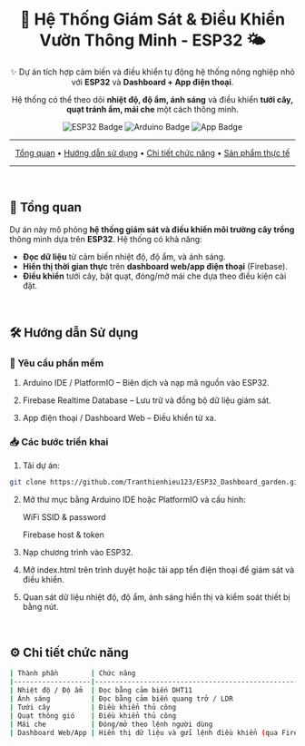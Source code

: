 <div align="center">
  <h1>🌱 Hệ Thống Giám Sát & Điều Khiển Vườn Thông Minh - ESP32 🌤️</h1>
  <p>✨ Dự án tích hợp cảm biến và điều khiển tự động hệ thống nông nghiệp nhỏ với <strong>ESP32</strong> và <strong>Dashboard + App điện thoại</strong>.</p>
  <p>Hệ thống có thể theo dõi <strong>nhiệt độ, độ ẩm, ánh sáng</strong> và điều khiển <strong>tưới cây, quạt tránh ẩm, mái che</strong> một cách thông minh.</p>

  <p>
    <img src="https://img.shields.io/badge/ESP32-Microcontroller-brightgreen?style=for-the-badge&logo=espressif&logoColor=white" alt="ESP32 Badge">
    <img src="https://img.shields.io/badge/Ngôn ngữ-Arduino C++-blue?style=for-the-badge&logo=arduino&logoColor=white" alt="Arduino Badge">
    <img src="https://img.shields.io/badge/Giám sát-App%20điện%20thoại%20+%20Web-orange?style=for-the-badge&logo=firebase&logoColor=white" alt="App Badge">
  </p>

---

  <p>
    <a href="#🚀-tổng-quan">Tổng quan</a> •
    <a href="#🛠️-hướng-dẫn-sử-dụng">Hướng dẫn sử dụng</a> •
    <a href="#⚙️-chi-tiết-chức-năng">Chi tiết chức năng</a> •
    <a href="#🚩-sản-phẩm-thực-tế">Sản phẩm thực tế</a>
  </p>

---
</div>

<br>

## 🚀 Tổng quan

Dự án này mô phỏng **hệ thống giám sát và điều khiển môi trường cây trồng** thông minh dựa trên **ESP32**. Hệ thống có khả năng:

- **Đọc dữ liệu** từ cảm biến nhiệt độ, độ ẩm, và ánh sáng.
- **Hiển thị thời gian thực** trên **dashboard web/app điện thoại** (Firebase).
- **Điều khiển** tưới cây, bật quạt, đóng/mở mái che dựa theo điều kiện cài đặt.

<br>

## 🛠️ Hướng dẫn Sử dụng

### 🔧 Yêu cầu phần mềm
1. Arduino IDE / PlatformIO – Biên dịch và nạp mã nguồn vào ESP32.

2. Firebase Realtime Database – Lưu trữ và đồng bộ dữ liệu giám sát.

3. App điện thoại / Dashboard Web – Điều khiển từ xa.

### 📥 Các bước triển khai
1. Tải dự án:
   
```bash
git clone https://github.com/Tranthienhieu123/ESP32_Dashboard_garden.git
```
   
2. Mở thư mục bằng Arduino IDE hoặc PlatformIO và cấu hình:

    WiFi SSID & password  
  
    Firebase host & token

3. Nạp chương trình vào ESP32.

4. Mở index.html trên trình duyệt hoặc tải app tển điện thoại để giám sát và điều khiển.

5. Quan sát dữ liệu nhiệt độ, độ ẩm, ánh sáng hiển thị và kiểm soát thiết bị bằng nút.

<br>

## ⚙️ Chi tiết chức năng

```bash
| Thành phần        | Chức năng                                              |
|-------------------|--------------------------------------------------------|
| Nhiệt độ / Độ ẩm  | Đọc bằng cảm biến DHT11                                |
| Ánh sáng          | Đọc bằng cảm biến quang trở / LDR                      |
| Tưới cây          | Điều khiển thủ công                                    |
| Quạt thông gió    | Điều khiển thủ công                                    |
| Mái che           | Đóng/mở theo lệnh người dùng                           |
| Dashboard Web/App | Hiển thị dữ liệu và gửi lệnh điều khiển (qua Firebase) |
```

<br>

